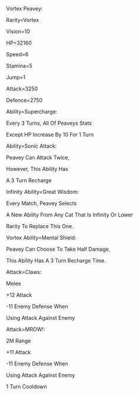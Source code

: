 Vortex Peavey:

Rarity=Vortex

Vision=10

HP=32160

Speed=6

Stamina=5

Jump=1

Attack=3250

Defence=2750

Ability=Supercharge:

Every 3 Turns, All Of Peaveys Stats

Except HP Increase By 10 For 1 Turn

Ability=Sonic Attack:

Peavey Can Attack Twice,

However, This Ability Has

A 3 Turn Recharge

Infinity Ability=Great Wisdom:

Every Match, Peavey Selects 

A New Ability From Any Cat That Is Infinity Or Lower

Rarity To Replace This One.

Vortex Ability=Mental Shield:

Peavey Can Choose To Take Half Damage,

This Ability Has A 3 Turn Recharge Time.

Attack=Claws:

Melee

+12 Attack

-11 Enemy Defense When

Using Attack Against Enemy

Attack=MROW!:

2M Range

+11 Attack

-11 Enemy Defense When

Using Attack Against Enemy

1 Turn Cooldown
